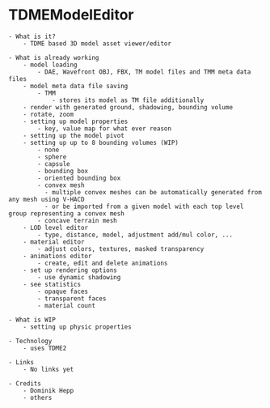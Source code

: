 TDMEModelEditor
===============

    - What is it?
        - TDME based 3D model asset viewer/editor 

    - What is already working
        - model loading
            - DAE, Wavefront OBJ, FBX, TM model files and TMM meta data files
        - model meta data file saving 
            - TMM
                - stores its model as TM file additionally
        - render with generated ground, shadowing, bounding volume
        - rotate, zoom
        - setting up model properties
            - key, value map for what ever reason
        - setting up the model pivot
        - setting up up to 8 bounding volumes (WIP)
            - none
            - sphere
            - capsule
            - bounding box
            - oriented bounding box
            - convex mesh
              - multiple convex meshes can be automatically generated from any mesh using V-HACD
              - or be imported from a given model with each top level group representing a convex mesh
            - concave terrain mesh
        - LOD level editor
            - type, distance, model, adjustment add/mul color, ... 
        - material editor
            - adjust colors, textures, masked transparency
        - animations editor
            - create, edit and delete animations
        - set up rendering options
            - use dynamic shadowing
        - see statistics
            - opaque faces
            - transparent faces
            - material count

    - What is WIP
        - setting up physic properties

    - Technology
        - uses TDME2

    - Links
        - No links yet

    - Credits
        - Dominik Hepp
        - others
